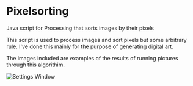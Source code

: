# Pixelsorting
Java script for Processing that sorts images by their pixels


This script is used to process images and sort pixels but some arbitrary rule. I've done this mainly for the purpose of generating digital art.


The images included are examples of the results of running pictures through this algorithim. 

![Settings Window](https://raw.github.com/MichaelESwartz/Pixelsorting/master/Walle-sorted.png)
